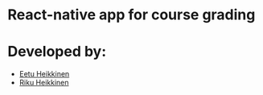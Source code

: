 # React-native app for course grading

# Developed by:
  * [Eetu Heikkinen](https://github.com/EetuHei)
  * [Riku Heikkinen](https://github.com/RikuHei)
